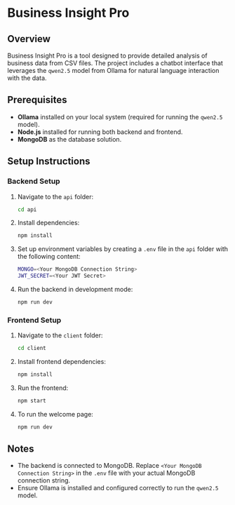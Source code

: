 # Business Insight Pro

## Overview
Business Insight Pro is a tool designed to provide detailed analysis of business data from CSV files. The project includes a chatbot interface that leverages the `qwen2.5` model from Ollama for natural language interaction with the data.

## Prerequisites
- **Ollama** installed on your local system (required for running the `qwen2.5` model).
- **Node.js** installed for running both backend and frontend.
- **MongoDB** as the database solution.

## Setup Instructions

### Backend Setup
1. Navigate to the `api` folder:
    ```bash
    cd api
    ```
2. Install dependencies:
    ```bash
    npm install
    ```
3. Set up environment variables by creating a `.env` file in the `api` folder with the following content:
    ```bash
    MONGO=<Your MongoDB Connection String>
    JWT_SECRET=<Your JWT Secret>
    ```
4. Run the backend in development mode:
    ```bash
    npm run dev
    ```

### Frontend Setup
1. Navigate to the `client` folder:
    ```bash
    cd client
    ```
2. Install frontend dependencies:
    ```bash
    npm install
    ```
3. Run the frontend:
    ```bash
    npm start
    ```
4. To run the welcome page:
    ```bash
    npm run dev
    ```

## Notes
- The backend is connected to MongoDB. Replace `<Your MongoDB Connection String>` in the `.env` file with your actual MongoDB connection string.
- Ensure Ollama is installed and configured correctly to run the `qwen2.5` model.
